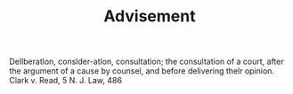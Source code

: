 ---
title: Advisement
letter: A
permalink: "/definitions/bld-advisement.html"
body: Dellberatlon, conslder-atlon, consultation; the consultation of a court, after
  the argument of a cause by counsel, and before delivering thelr opinion. Clark v.
  Read, 5 N. J. Law, 486
published_at: '2018-07-07'
source: Black's Law Dictionary 2nd Ed (1910)
layout: post
---